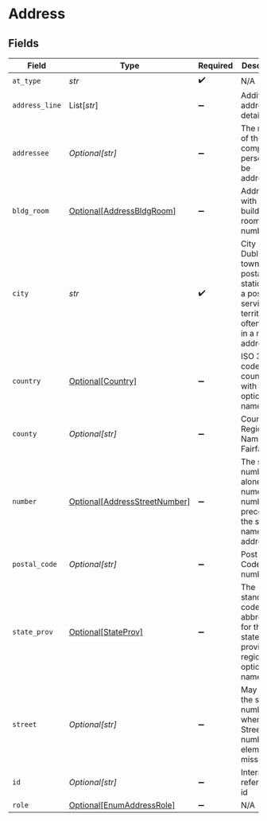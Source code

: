 # Address


## Fields

| Field                                                                                                              | Type                                                                                                               | Required                                                                                                           | Description                                                                                                        | Example                                                                                                            |
| ------------------------------------------------------------------------------------------------------------------ | ------------------------------------------------------------------------------------------------------------------ | ------------------------------------------------------------------------------------------------------------------ | ------------------------------------------------------------------------------------------------------------------ | ------------------------------------------------------------------------------------------------------------------ |
| `at_type`                                                                                                          | *str*                                                                                                              | :heavy_check_mark:                                                                                                 | N/A                                                                                                                | AddressDetail                                                                                                      |
| `address_line`                                                                                                     | List[*str*]                                                                                                        | :heavy_minus_sign:                                                                                                 | Additional address line details                                                                                    | S Havana,Opposite to USPS                                                                                          |
| `addressee`                                                                                                        | *Optional[str]*                                                                                                    | :heavy_minus_sign:                                                                                                 | The name of the company or person to be addressed                                                                  |                                                                                                                    |
| `bldg_room`                                                                                                        | [Optional[AddressBldgRoom]](../../models/shared/addressbldgroom.md)                                                | :heavy_minus_sign:                                                                                                 | Address with building and room number                                                                              |                                                                                                                    |
| `city`                                                                                                             | *str*                                                                                                              | :heavy_check_mark:                                                                                                 | City (e.g., Dublin), town, or postal station (i.e., a postal service territory, often used in a military address). | Windsor                                                                                                            |
| `country`                                                                                                          | [Optional[Country]](../../models/shared/country.md)                                                                | :heavy_minus_sign:                                                                                                 | ISO 3166 code for a country with optional name                                                                     |                                                                                                                    |
| `county`                                                                                                           | *Optional[str]*                                                                                                    | :heavy_minus_sign:                                                                                                 | County or Region Name (e.g., Fairfax).                                                                             | Berkshire                                                                                                          |
| `number`                                                                                                           | [Optional[AddressStreetNumber]](../../models/shared/addressstreetnumber.md)                                        | :heavy_minus_sign:                                                                                                 | The street number alone is the numerical number that precedes the street name in the address                       |                                                                                                                    |
| `postal_code`                                                                                                      | *Optional[str]*                                                                                                    | :heavy_minus_sign:                                                                                                 | Post Office Code number.                                                                                           | Sl6 1AB                                                                                                            |
| `state_prov`                                                                                                       | [Optional[StateProv]](../../models/shared/stateprov.md)                                                            | :heavy_minus_sign:                                                                                                 | The standard code or abbreviation for the state, province, or region with optional name                            |                                                                                                                    |
| `street`                                                                                                           | *Optional[str]*                                                                                                    | :heavy_minus_sign:                                                                                                 | May contain the street number when the Street number element is missing.                                           | ABC Street                                                                                                         |
| `id`                                                                                                               | *Optional[str]*                                                                                                    | :heavy_minus_sign:                                                                                                 | Internally referenced id                                                                                           | Address_1                                                                                                          |
| `role`                                                                                                             | [Optional[EnumAddressRole]](../../models/shared/enumaddressrole.md)                                                | :heavy_minus_sign:                                                                                                 | N/A                                                                                                                | Delivery                                                                                                           |